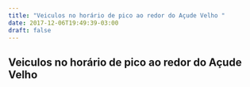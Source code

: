 ```yaml
---
title: "Veiculos no horário de pico ao redor do Açude Velho "
date: 2017-12-06T19:49:39-03:00
draft: false
---
```

<script src="https://d3js.org/d3.v4.min.js"></script>

<div class="container">
    <style>
     #chart rect {
        fill: orange;
    }
    #chart rect:hover {
        fill: orangered;
    }
    </style>
    <div class="row">
      <h2>Veiculos no horário de pico ao redor do Açude Velho</h2>
    </div>
    <div class="row mychart" id="chart">
</div>
</div>

<script type="text/javascript">
    var alturaSVG = 400,
        larguraSVG = 600;

    var	margin = {top: 10, right: 20, bottom:30, left: 60},
          larguraVis = larguraSVG - margin.left - margin.right,
          alturaVis = alturaSVG - margin.top - margin.bottom;


    function desenhaVis(dados) {
        var dataFiltrada = {}
        //criando o "container"/"esqueleto" do gráfico
        var grafico = d3.select('#chart')
            .append("svg") 
                .attr('width', larguraVis + margin.left + margin.right)
                .attr('height', alturaVis + margin.top + margin.bottom)
            .append('g')
                .attr('transform', 'translate(' +  margin.left + ',' + margin.top + ')');
        //escalas
       var teste = dados.reduce(function(result, current) {
           if ((current.horario_inicial <= "13:00" && current.horario_inicial >= "11:30")||
            (current.horario_inicial <= "19:00" && current.horario_inicial >="17:30")){
            result[current.horario_inicial] = result[current.horario_inicial] || [];
            result[current.horario_inicial].push(current);
            }
        return result;
        }, {})
        console.log(teste)
        var abc = []
       for (var i in teste) {
           var sum = 0;
           for(var j in teste[i]){
               sum += parseInt(teste[i][j].total_motorizados);
           }
           abc.push({"total_motorizados": sum, "horario_inicial": teste[i][j].horario_inicial})
        }
        console.log(abc)
        

        var x = d3.scaleBand().domain(abc.map((data, indice) => data.horario_inicial))
            .range([0, larguraVis]).padding(0.1);
        
        var y = d3.scaleLinear().domain([0, d3.max(abc, (d, i) => d.total_motorizados)]).range([alturaVis, 0]);
        //dados mostrados
        grafico.selectAll('g')
            .data(abc)
            .enter()
            .append('rect')
                .attr('x', d => x(d.horario_inicial))   
                .attr('width', x.bandwidth()) 
                .attr('y', d => y(d.total_motorizados))
                .attr('height', (d) => alturaVis - y(d.total_motorizados));

        //eixos
        grafico.append("g")
            .attr("class", "x axis")
            .attr("transform", "translate(0," + alturaVis + ")")
            .call(d3.axisBottom(x)); 
        grafico.append('g')
            .attr('transform', 'translate(0,0)')
            .call(d3.axisLeft(y));  
        grafico.append("text")
            .attr("transform", "translate(-35," + (alturaVis + margin.top)/2 + ") rotate(-90)")
            .text("Quantidade de carros");

      }

    d3.csv('../dados/dados.csv', function(data) {
        desenhaVis(data);
    });
 </script>

</div>
